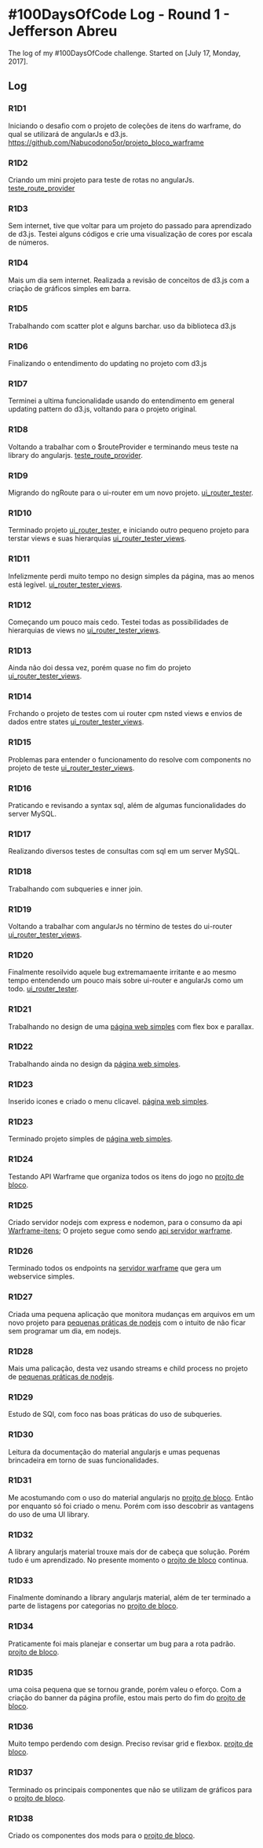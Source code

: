# #100DaysOfCode Log - Round 1 - Jefferson Abreu

The log of my #100DaysOfCode challenge. Started on [July 17, Monday, 2017].

## Log

### R1D1
Iniciando o desafio com o projeto de coleções de itens do warframe, do qual se utilizará de angularJs e d3.js. https://github.com/Nabucodono5or/projeto_bloco_warframe

### R1D2
Criando um mini projeto para teste de rotas no angularJs. [teste_route_provider](https://github.com/Nabucodono5or/teste_route_provider)

### R1D3
Sem internet, tive que voltar para um projeto do passado para aprendizado de d3.js. Testei alguns códigos e crie uma visualização de cores por escala de números.

### R1D4
Mais um dia sem internet. Realizada a revisão de conceitos de d3.js com a criação de gráficos simples em barra.

### R1D5
Trabalhando com scatter plot e alguns barchar. uso da biblioteca d3.js

### R1D6
Finalizando o entendimento do updating no projeto com d3.js

### R1D7
Terminei a ultima funcionalidade usando do entendimento em general updating pattern do d3.js, voltando para o projeto original.

### R1D8
Voltando a trabalhar com o $routeProvider e terminando meus teste na library do angularjs. [teste_route_provider](https://github.com/Nabucodono5or/teste_route_provider).

### R1D9
Migrando do ngRoute para o ui-router em um novo projeto. [ui_router_tester](https://github.com/Nabucodono5or/ui_router_tester).

### R1D10
Terminado projeto [ui_router_tester](https://github.com/Nabucodono5or/ui_router_tester), e iniciando outro pequeno projeto para terstar views e suas hierarquias [ui_router_tester_views](https://github.com/Nabucodono5or/ui_router_tester_views).

### R1D11
Infelizmente perdi muito tempo no design simples da página, mas ao menos está legível. [ui_router_tester_views](https://github.com/Nabucodono5or/ui_router_tester_views).

### R1D12
Começando um pouco mais cedo. Testei todas as possibilidades de hierarquias de views no [ui_router_tester_views](https://github.com/Nabucodono5or/ui_router_tester_views).

### R1D13
Ainda não doi dessa vez, porém quase no fim do projeto [ui_router_tester_views](https://github.com/Nabucodono5or/ui_router_tester_views).

### R1D14
Frchando o projeto de testes com ui router cpm nsted views e envios de dados entre states [ui_router_tester_views](https://github.com/Nabucodono5or/ui_router_tester_views).

### R1D15
Problemas para entender o funcionamento do resolve com components no projeto de teste [ui_router_tester_views](https://github.com/Nabucodono5or/ui_router_tester_views).

### R1D16
Praticando e revisando a syntax sql, além de algumas funcionalidades do server MySQL.

### R1D17
Realizando diversos testes de consultas com sql em um server MySQL.

### R1D18
Trabalhando com subqueries e inner join.

### R1D19
Voltando a trabalhar com angularJs no término de testes do ui-router [ui_router_tester_views](https://github.com/Nabucodono5or/ui_router_tester_views).

### R1D20
Finalmente resoilvido aquele bug extremamaente irritante e ao mesmo tempo entendendo um pouco mais sobre ui-router e angularJs como um todo. [ui_router_tester](https://github.com/Nabucodono5or/ui_router_tester).

### R1D21
Trabalhando no design de uma [página web simples](https://github.com/Nabucodono5or/page1_projeto) com flex box e parallax.

### R1D22
Trabalhando ainda no design da [página web simples](https://github.com/Nabucodono5or/page1_projeto).

### R1D23
Inserido icones e criado o menu clicavel. [página web simples](https://github.com/Nabucodono5or/page1_projeto).

### R1D23
Terminado projeto simples de [página web simples](https://github.com/Nabucodono5or/page1_projeto).

### R1D24
Testando API Warframe que organiza todos os itens do jogo no [projto de bloco](https://github.com/Nabucodono5or/projeto_bloco_warframe).

### R1D25
Criado servidor nodejs com express e nodemon, para o consumo da api [Warframe-itens](https://www.npmjs.com/package/warframe-items); O projeto segue como sendo [api servidor warframe](https://github.com/Nabucodono5or/api_servidor_warframe).

### R1D26
Terminado todos os endpoints na [servidor warframe](https://github.com/Nabucodono5or/api_servidor_warframe) que gera um webservice simples. 

### R1D27
Criada uma pequena aplicação que monitora mudanças em arquivos em um novo projeto para [pequenas práticas de nodejs](https://github.com/Nabucodono5or/praticas_de_nodejs) com o intuito de não ficar sem programar um dia, em nodejs.

### R1D28
Mais uma palicação, desta vez usando streams e child process no projeto de [pequenas práticas de nodejs](https://github.com/Nabucodono5or/praticas_de_nodejs).

### R1D29
Estudo de SQl, com foco nas boas práticas do uso de subqueries.

### R1D30
Leitura da documentação do material angularjs e umas pequenas brincadeira em torno de suas funcionalidades.

### R1D31
Me acostumando com o uso do material angularjs no [projto de bloco](https://github.com/Nabucodono5or/projeto_bloco_warframe). Então por enquanto só foi criado o menu. Porém com isso descobrir as vantagens do uso de uma UI library.

### R1D32
A library angularjs material trouxe mais dor de cabeça que solução. Porém tudo é um aprendizado. No presente momento o [projto de bloco](https://github.com/Nabucodono5or/projeto_bloco_warframe) continua. 

### R1D33
Finalmente dominando a library angularjs material, além de ter terminado a parte de listagens por categorias no [projto de bloco](https://github.com/Nabucodono5or/projeto_bloco_warframe).

### R1D34
Praticamente foi mais planejar e consertar um bug para a rota padrão.
[projto de bloco](https://github.com/Nabucodono5or/projeto_bloco_warframe).

### R1D35
uma coisa pequena que se tornou grande, porém valeu o eforço. Com a criação do banner da página profile, estou mais perto do fim do [projto de bloco](https://github.com/Nabucodono5or/projeto_bloco_warframe).

### R1D36
Muito tempo perdendo com design. Preciso revisar grid e flexbox. [projto de bloco](https://github.com/Nabucodono5or/projeto_bloco_warframe).

### R1D37
Terminado os principais componentes que não se utilizam de gráficos para o [projto de bloco](https://github.com/Nabucodono5or/projeto_bloco_warframe).

### R1D38
Criado os componentes dos mods para o [projto de bloco](https://github.com/Nabucodono5or/projeto_bloco_warframe).